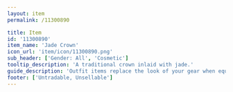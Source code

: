 ```yaml
---
layout: item
permalink: /11300890

title: Item
id: '11300890'
item_name: 'Jade Crown'
icon_url: 'item/icon/11300890.png'
sub_header: ['Gender: All', 'Cosmetic']
tooltip_description: 'A traditional crown inlaid with jade.'
guide_description: 'Outfit items replace the look of your gear when equipped.'
footer: ['Untradable, Unsellable']
---
```

